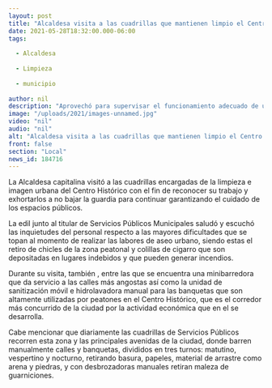 ```yaml
---
layout: post
title: "Alcaldesa visita a las cuadrillas que mantienen limpio el Centro Histórico"
date: 2021-05-28T18:32:00.000-06:00
tags:
  
  - Alcaldesa
  
  - Limpieza
  
  - municipio
  
author: nil
description: "Aprovechó para supervisar el funcionamiento adecuado de unidades que atienden la zona"
image: "/uploads/2021/images-unnamed.jpg"
video: "nil"
audio: "nil"
alt: "Alcaldesa visita a las cuadrillas que mantienen limpio el Centro Histórico"
front: false
section: "Local"
news_id: 184716
---
```


La Alcaldesa capitalina visitó a las cuadrillas encargadas de la limpieza e imagen urbana del Centro Histórico con el fin de reconocer su trabajo y exhortarlos a no bajar la guardia para continuar garantizando el cuidado de los espacios públicos.

La edil junto al titular de Servicios Públicos Municipales saludó y escuchó las inquietudes del personal respecto a las mayores dificultades que se topan al momento de realizar las labores de aseo urbano, siendo estas el retiro de chicles de la zona peatonal y colillas de cigarro que son depositadas en lugares indebidos y que pueden generar incendios. 

Durante su visita, también , entre las que se encuentra una minibarredora que da servicio a las calles más angostas así como la unidad de sanitización móvil e hidrolavadora manual para las banquetas que son altamente utilizadas por peatones en el Centro Histórico, que es el corredor más concurrido de la ciudad por la actividad económica que en el se desarrolla.

Cabe mencionar que diariamente las cuadrillas de Servicios Públicos recorren esta zona y las principales avenidas de la ciudad, donde barren manualmente calles y banquetas, divididos en tres turnos: matutino, vespertino y nocturno, retirando basura, papeles, material de arrastre como arena y piedras, y con desbrozadoras manuales retiran maleza de guarniciones.